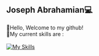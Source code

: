 ## Joseph Abrahamian💻

👋Hello, Welcome to my github!<br />
🥋My current skills are : <br />
<br />
[![My Skills](https://skillicons.dev/icons?i=js,html,css,react,nodejs,express,mongodb,cs,postgres,ts,py)](https://skillicons.dev)



